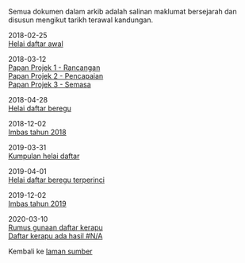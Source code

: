 Semua dokumen dalam arkib adalah salinan maklumat bersejarah
dan disusun mengikut tarikh terawal kandungan.

2018-02-25  
[Helai daftar awal](2018/ha.md)  

2018-03-12  
[Papan Projek 1 - Rancangan](2018/pp1.md)  
[Papan Projek 2 - Pencapaian](2018/pp2.md)  
[Papan Projek 3 - Semasa](2018/pp3.md)  

2018-04-28  
[Helai daftar beregu](2018/hb.md)  

2018-12-02  
[Imbas tahun 2018](2018/t1.md)  

2019-03-31  
[Kumpulan helai daftar](2019/kh.md)  

2019-04-01  
[Helai daftar beregu terperinci](2019/hb10.md)  

2019-12-02  
[Imbas tahun 2019](2019/t2.md)  

2020-03-10  
[Rumus gunaan daftar kerapu](2020/rh3.md)  
[Daftar kerapu ada hasil #N/A](2020/rh3na.md)  

Kembali ke [laman sumber][0]

  [0]: ../README.md "README"
